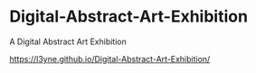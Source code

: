 # Digital-Abstract-Art-Exhibition
A Digital Abstract Art Exhibition

https://l3yne.github.io/Digital-Abstract-Art-Exhibition/

